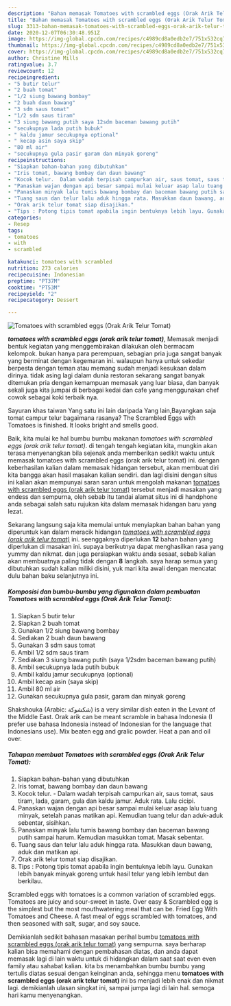 ```yaml
---
description: "Bahan memasak Tomatoes with scrambled eggs (Orak Arik Telur Tomat) yang mudah"
title: "Bahan memasak Tomatoes with scrambled eggs (Orak Arik Telur Tomat) yang mudah"
slug: 3313-bahan-memasak-tomatoes-with-scrambled-eggs-orak-arik-telur-tomat-yang-mudah
date: 2020-12-07T06:30:48.951Z
image: https://img-global.cpcdn.com/recipes/c4989cd8a0edb2e7/751x532cq70/tomatoes-with-scrambled-eggs-orak-arik-telur-tomat-foto-resep-utama.jpg
thumbnail: https://img-global.cpcdn.com/recipes/c4989cd8a0edb2e7/751x532cq70/tomatoes-with-scrambled-eggs-orak-arik-telur-tomat-foto-resep-utama.jpg
cover: https://img-global.cpcdn.com/recipes/c4989cd8a0edb2e7/751x532cq70/tomatoes-with-scrambled-eggs-orak-arik-telur-tomat-foto-resep-utama.jpg
author: Christine Mills
ratingvalue: 3.7
reviewcount: 12
recipeingredient:
- "5 butir telur"
- "2 buah tomat"
- "1/2 siung bawang bombay"
- "2 buah daun bawang"
- "3 sdm saus tomat"
- "1/2 sdm saus tiram"
- "3 siung bawang putih saya 12sdm baceman bawang putih"
- "secukupnya lada putih bubuk"
- " kaldu jamur secukupnya optional"
- " kecap asin saya skip"
- "80 ml air"
- "secukupnya gula pasir garam dan minyak goreng"
recipeinstructions:
- "Siapkan bahan-bahan yang dibutuhkan"
- "Iris tomat, bawang bombay dan daun bawang"
- "Kocok telur.  Dalam wadah terpisah campurkan air, saus tomat, saus tiram, lada, garam, gula dan kaldu jamur. Aduk rata. Lalu cicipi."
- "Panaskan wajan dengan api besar sampai mulai keluar asap lalu tuang minyak, setelah panas matikan api. Kemudian tuang telur dan aduk-aduk sebentar, sisihkan."
- "Panaskan minyak lalu tumis bawang bombay dan baceman bawang putih sampai harum. Kemudian masukkan tomat. Masak sebentar."
- "Tuang saus dan telur lalu aduk hingga rata. Masukkan daun bawang, aduk dan matikan api."
- "Orak arik telur tomat siap disajikan."
- "Tips : Potong tipis tomat apabila ingin bentuknya lebih layu. Gunakan lebih banyak minyak goreng untuk hasil telur yang lebih lembut dan berkilau."
categories:
- Resep
tags:
- tomatoes
- with
- scrambled

katakunci: tomatoes with scrambled 
nutrition: 273 calories
recipecuisine: Indonesian
preptime: "PT37M"
cooktime: "PT53M"
recipeyield: "2"
recipecategory: Dessert

---
```



![Tomatoes with scrambled eggs (Orak Arik Telur Tomat)](https://img-global.cpcdn.com/recipes/c4989cd8a0edb2e7/751x532cq70/tomatoes-with-scrambled-eggs-orak-arik-telur-tomat-foto-resep-utama.jpg)

<b><i>tomatoes with scrambled eggs (orak arik telur tomat)</i></b>, Memasak menjadi bentuk kegiatan yang menggembirakan dilakukan oleh bermacam kelompok. bukan hanya para perempuan, sebagian pria juga sangat banyak yang berminat dengan kegemaran ini. walaupun hanya untuk sekedar berpesta dengan teman atau memang sudah menjadi kesukaan dalam dirinya. tidak asing lagi dalam dunia restoran sekarang sangat banyak ditemukan pria dengan kemampuan memasak yang luar biasa, dan banyak sekali juga kita jumpai di berbagai kedai dan cafe yang menggunakan chef cowok sebagai koki terbaik nya.

Sayuran khas taiwan Yang satu ini lain daripada Yang lain,Bayangkan saja tomat campur telur bagaimana rasanya? The Scrambled Eggs with Tomatoes is finished. It looks bright and smells good.

Baik, kita mulai ke hal bumbu bumbu makanan <i>tomatoes with scrambled eggs (orak arik telur tomat)</i>. di tengah tengah kegiatan kita, mungkin akan terasa menyenangkan bila sejenak anda memberikan sedikit waktu untuk memasak tomatoes with scrambled eggs (orak arik telur tomat) ini. dengan keberhasilan kalian dalam memasak hidangan tersebut, akan membuat diri kita bangga akan hasil masakan kalian sendiri. dan lagi disini dengan situs ini kalian akan mempunyai saran saran untuk mengolah makanan <u>tomatoes with scrambled eggs (orak arik telur tomat)</u> tersebut menjadi masakan yang endess dan sempurna, oleh sebab itu tandai alamat situs ini di handphone anda sebagai salah satu rujukan kita dalam memasak hidangan baru yang lezat.


Sekarang langsung saja kita memulai untuk menyiapkan bahan bahan yang diperuntuk kan dalam meracik hidangan <u><i>tomatoes with scrambled eggs (orak arik telur tomat)</i></u> ini. seenggaknya diperlukan <b>12</b> bahan bahan yang diperlukan di masakan ini. supaya berikutnya dapat menghasilkan rasa yang yummy dan nikmat. dan juga persiapkan waktu anda sesaat, sebab kalian akan membuatnya paling tidak dengan <b>8</b> langkah. saya harap semua yang dibutuhkan sudah kalian miliki disini, yuk mari kita awali dengan mencatat dulu bahan baku selanjutnya ini.

<!--inarticleads1-->

##### Komposisi dan bumbu-bumbu yang digunakan dalam pembuatan Tomatoes with scrambled eggs (Orak Arik Telur Tomat):

1. Siapkan 5 butir telur
1. Siapkan 2 buah tomat
1. Gunakan 1/2 siung bawang bombay
1. Sediakan 2 buah daun bawang
1. Gunakan 3 sdm saus tomat
1. Ambil 1/2 sdm saus tiram
1. Sediakan 3 siung bawang putih (saya 1/2sdm baceman bawang putih)
1. Ambil secukupnya lada putih bubuk
1. Ambil  kaldu jamur secukupnya (optional)
1. Ambil  kecap asin (saya skip)
1. Ambil 80 ml air
1. Gunakan secukupnya gula pasir, garam dan minyak goreng


Shakshouka (Arabic: شكشوكة) is a very similar dish eaten in the Levant of the Middle East. Orak arik can be meant scramble in bahasa Indonesia (I prefer use bahasa Indonesia instead of Indonesian for the language that Indonesians use). Mix beaten egg and gralic powder. Heat a pan and oil over. 

<!--inarticleads2-->

##### Tahapan membuat Tomatoes with scrambled eggs (Orak Arik Telur Tomat):

1. Siapkan bahan-bahan yang dibutuhkan
1. Iris tomat, bawang bombay dan daun bawang
1. Kocok telur.  - Dalam wadah terpisah campurkan air, saus tomat, saus tiram, lada, garam, gula dan kaldu jamur. Aduk rata. Lalu cicipi.
1. Panaskan wajan dengan api besar sampai mulai keluar asap lalu tuang minyak, setelah panas matikan api. Kemudian tuang telur dan aduk-aduk sebentar, sisihkan.
1. Panaskan minyak lalu tumis bawang bombay dan baceman bawang putih sampai harum. Kemudian masukkan tomat. Masak sebentar.
1. Tuang saus dan telur lalu aduk hingga rata. Masukkan daun bawang, aduk dan matikan api.
1. Orak arik telur tomat siap disajikan.
1. Tips : Potong tipis tomat apabila ingin bentuknya lebih layu. Gunakan lebih banyak minyak goreng untuk hasil telur yang lebih lembut dan berkilau.


Scrambled eggs with tomatoes is a common variation of scrambled eggs. Tomatoes are juicy and sour-sweet in taste. Over easy &amp; Scrambled egg is the simplest but the most mouthwatering meal that can be. Fried Egg With Tomatoes and Cheese. A fast meal of eggs scrambled with tomatoes, and then seasoned with salt, sugar, and soy sauce. 

Demikianlah sedikit bahasan masakan perihal bumbu <u>tomatoes with scrambled eggs (orak arik telur tomat)</u> yang sempurna. saya berharap kalian bisa memahami dengan pembahasan diatas, dan anda dapat memasak lagi di lain waktu untuk di hidangkan dalam saat saat even even family atau sahabat kalian. kita bs menambahkan bumbu bumbu yang tertulis diatas sesuai dengan keinginan anda, sehingga menu <b>tomatoes with scrambled eggs (orak arik telur tomat)</b> ini bs menjadi lebih enak dan nikmat lagi. demikianlah ulasan singkat ini, sampai jumpa lagi di lain hal. semoga hari kamu menyenangkan.
